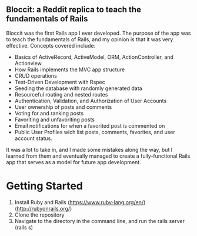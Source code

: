 ## Bloccit: a Reddit replica to teach the fundamentals of Rails

Bloccit was the first Rails app I ever developed. The purpose of the app was to teach the fundamentals of Rails, and my opinion is that it was very effective. Concepts covered include:

* Basics of ActiveRecord, ActiveModel, ORM, ActionController, and Actionview
* How Rails implements the MVC app structure
* CRUD operations
* Test-Driven Development with Rspec
* Seeding the database with randomly generated data
* Resourceful routing and nested routes
* Authentication, Validation, and Authorization of User Accounts
* User ownership of posts and comments
* Voting for and ranking posts
* Favoriting and unfavoriting posts
* Email notifications for when a favorited post is commented on
* Public User Profiles wich list posts, comments, favorites, and user account status.

It was a lot to take in, and I made some mistakes along the way, but I learned from them and eventually managed to create a fully-functional Rails app that serves as a model for future app development.

# Getting Started

1. Install Ruby and Rails (https://www.ruby-lang.org/en/)(http://rubyonrails.org/)
2. Clone the repository
3. Navigate to the directory in the command line, and run the rails server (rails s)

